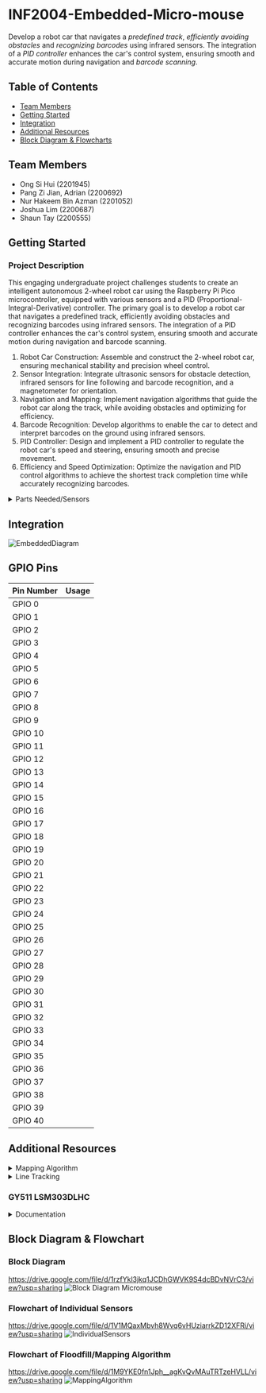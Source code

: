 # INF2004-Embedded-Micro-mouse

Develop a robot car that navigates a _predefined track_, _efficiently avoiding obstacles_ and _recognizing barcodes_ using infrared sensors. The integration of
a _PID controller_ enhances the car's control system, ensuring smooth and accurate motion during navigation and _barcode scanning_.

## Table of Contents

- [Team Members](#introduction)
- [Getting Started](#getting-started)
- [Integration](#integration)
- [Additional Resources](#additional-resources)
- [Block Diagram & Flowcharts](#block-diagram--flowchart)

## Team Members

- Ong Si Hui (2201945)
- Pang Zi Jian, Adrian (2200692)
- Nur Hakeem Bin Azman (2201052)
- Joshua Lim (2200687)
- Shaun Tay (2200555)

## Getting Started

### Project Description
This engaging undergraduate project challenges students to create an intelligent autonomous 2-wheel robot car using the Raspberry Pi Pico microcontroller, equipped
with various sensors and a PID (Proportional-Integral-Derivative) controller. The primary goal is to develop a robot car that navigates a predefined track, efficiently
avoiding obstacles and recognizing barcodes using infrared sensors. The integration of a PID controller enhances the car's control system, ensuring smooth and accurate
motion during navigation and barcode scanning.
1. Robot Car Construction: Assemble and construct the 2-wheel robot car, ensuring mechanical stability and precision wheel control.
2. Sensor Integration: Integrate ultrasonic sensors for obstacle detection, infrared sensors for line following and barcode recognition, and a magnetometer for
orientation.
3. Navigation and Mapping: Implement navigation algorithms that guide the robot car along the track, while avoiding obstacles and optimizing for efficiency.
4. Barcode Recognition: Develop algorithms to enable the car to detect and interpret barcodes on the ground using infrared sensors.
5. PID Controller: Design and implement a PID controller to regulate the robot car's speed and steering, ensuring smooth and precise movement.
6. Efficiency and Speed Optimization: Optimize the navigation and PID control algorithms to achieve the shortest track completion time while accurately
recognizing barcodes.

<details>
<summary>Parts Needed/Sensors</summary>
2x Motor <br>
2x Encoder <br>
1x Ultrasonic Sensor <br>
3x IR Sensor <br>
1x Cable Connector Splitter <br>
1x Magnetometer <br>
4x AA Batteries <br>
1x AA Battery Holder <br>
</details>

## Integration
![EmbeddedDiagram](https://github.com/skyish242/INF2004-Embedded-Micro-mouse/assets/46911283/e2605169-2ba2-4549-96ea-a6ee783fa92c)

## GPIO Pins
| Pin Number  | Usage         |
| ------------|:-------------:|
| GPIO 0      |               |
| GPIO 1      |               |
| GPIO 2      |               |
| GPIO 3      |               |
| GPIO 4      |               |
| GPIO 5      |               |
| GPIO 6      |               |
| GPIO 7      |               |
| GPIO 8      |               |
| GPIO 9      |               |
| GPIO 10     |               |
| GPIO 11     |               |
| GPIO 12     |               |
| GPIO 13     |               |
| GPIO 14     |               |
| GPIO 15     |               |
| GPIO 16     |               |
| GPIO 17     |               |
| GPIO 18     |               |
| GPIO 19     |               |
| GPIO 20     |               |
| GPIO 21     |               |
| GPIO 22     |               |
| GPIO 23     |               |
| GPIO 24     |               |
| GPIO 25     |               |
| GPIO 26     |               |
| GPIO 27     |               |
| GPIO 28     |               |
| GPIO 29     |               |
| GPIO 30     |               |
| GPIO 31     |               |
| GPIO 32     |               |
| GPIO 33     |               |
| GPIO 34     |               |
| GPIO 35     |               |
| GPIO 36     |               |
| GPIO 37     |               |
| GPIO 38     |               |
| GPIO 39     |               |
| GPIO 40     |               |

## Additional Resources

<details>
<summary>Mapping Algorithm</summary>
  
### Pledge Algorithm
*****
This algorithm can work for finding an "exit" but when the robot first enters the maze through an opening it might detect the entrance as an exit.
[https://wiki.thymio.org/en:avoiding-an-obstacle-using-the-pledge-algorithm](https://wiki.thymio.org/en:avoiding-an-obstacle-using-the-pledge-algorithm)

### Flood Fill Algorithm
*****
**Theory** : __From end goal to start__
[https://www.youtube.com/watch?v=Zwh-QNlsurI](https://www.youtube.com/watch?v=Zwh-QNlsurI)
[https://www.youtube.com/watch?v=ktn3C7aXVR0&t=172s](https://www.youtube.com/watch?v=ktn3C7aXVR0&t=172s)

### Depth-First Maze Solver
*****
[https://www.youtube.com/watch?v=zalhUp4ms6c](https://www.youtube.com/watch?v=zalhUp4ms6c)

</details>

<details>
<summary>Line Tracking</summary>
 
  [https://www.youtube.com/watch?v=z9sm6G5alp8](https://www.youtube.com/watch?v=z9sm6G5alp8)
  
</details>


### GY511 LSM303DLHC
<details>
<summary>Documentation</summary>
https://cdn-shop.adafruit.com/datasheets/LSM303DLHC.PDF
</details>

## Block Diagram & Flowchart

### Block Diagram
https://drive.google.com/file/d/1rzfYkl3jkq1JCDhGWVK9S4dcBDvNVrC3/view?usp=sharing
![Block Diagram Micromouse](https://github.com/skyish242/INF2004-Embedded-Micro-mouse/assets/46911283/e8e6b7a7-16f2-4d11-ade5-0a2eab0d12fc)


### Flowchart of Individual Sensors
https://drive.google.com/file/d/1V1MQaxMbvh8Wvq6vHUziarrkZD12XFRi/view?usp=sharing
![IndividualSensors](https://github.com/skyish242/INF2004-Embedded-Micro-mouse/assets/46911283/ca255fcd-0e10-41af-bd99-c20a543c3418)

### Flowchart of Floodfill/Mapping Algorithm
https://drive.google.com/file/d/1M9YKE0fn1Jph__agKvQvMAuTRTzeHVLL/view?usp=sharing
![MappingAlgorithm](https://github.com/skyish242/INF2004-Embedded-Micro-mouse/assets/46911283/abd0f4be-ad72-4bf2-876c-6f64e7128b92)


